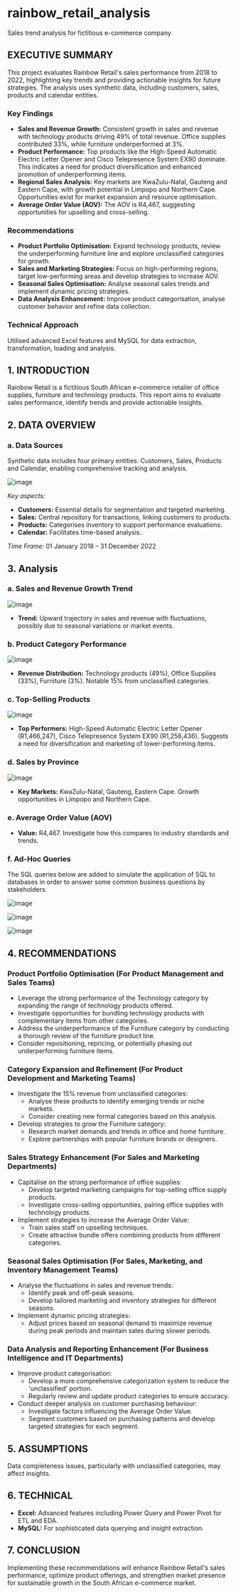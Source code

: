 # rainbow_retail_analysis
Sales trend analysis for fictitious e-commerce company 

## EXECUTIVE SUMMARY

This project evaluates Rainbow Retail's sales performance from 2018 to 2022, highlighting key trends and providing actionable insights for future strategies. The analysis uses synthetic data, including customers, sales, products and calendar entities.

### Key Findings
- **Sales and Revenue Growth:** Consistent growth in sales and revenue with technology products driving 49% of total revenue. Office supplies contributed 33%, while furniture underperformed at 3%.
- **Product Performance:** Top products like the High-Speed Automatic Electric Letter Opener and Cisco Telepresence System EX90 dominate. This indicates a need for product diversification and enhanced promotion of underperforming items.
- **Regional Sales Analysis:** Key markets are KwaZulu-Natal, Gauteng and Eastern Cape, with growth potential in Limpopo and Northern Cape. Opportunities exist for market expansion and resource optimisation.
- **Average Order Value (AOV):** The AOV is R4,467, suggesting opportunities for upselling and cross-selling.

### Recommendations
- **Product Portfolio Optimisation:** Expand technology products, review the underperforming furniture line and explore unclassified categories for growth.
- **Sales and Marketing Strategies:** Focus on high-performing regions, target low-performing areas and develop strategies to increase AOV.
- **Seasonal Sales Optimisation:** Analyse seasonal sales trends and implement dynamic pricing strategies.
- **Data Analysis Enhancement:** Improve product categorisation, analyse customer behavior and refine data collection.

### Technical Approach
Utilised advanced Excel features and MySQL for data extraction, transformation, loading and analysis.

## 1. INTRODUCTION
Rainbow Retail is a fictitious South African e-commerce retailer of office supplies, furniture and technology products. This report aims to evaluate sales performance, identify trends and provide actionable insights.

## 2. DATA OVERVIEW
### a. Data Sources
Synthetic data includes four primary entities: Customers, Sales, Products and Calendar, enabling comprehensive tracking and analysis.

![image](https://github.com/user-attachments/assets/90a8f40d-8336-4e9e-95cb-96fa8e91d87f)

*Key aspects:*
- **Customers:** Essential details for segmentation and targeted marketing.
- **Sales:** Central repository for transactions, linking customers to products.
- **Products:** Categorises inventory to support performance evaluations.
- **Calendar:** Facilitates time-based analysis.

*Time Frame:* 01 January 2018 – 31 December 2022

## 3. Analysis
### a. Sales and Revenue Growth Trend

![image](https://github.com/user-attachments/assets/0810efbf-d28d-46b0-b4fb-442ef51022e8)

- **Trend:** Upward trajectory in sales and revenue with fluctuations, possibly due to seasonal variations or market events.

### b. Product Category Performance

![image](https://github.com/user-attachments/assets/be791e3f-d565-4ad1-9c25-f00ac3ac53f4)

- **Revenue Distribution:** Technology products (49%), Office Supplies (33%), Furniture (3%). Notable 15% from unclassified categories.

### c. Top-Selling Products

![image](https://github.com/user-attachments/assets/a7fdbf50-b250-48b2-9e02-b60ad5bf8978)

- **Top Performers:** High-Speed Automatic Electric Letter Opener (R1,466,247), Cisco Telepresence System EX90 (R1,256,436). Suggests a need for diversification and marketing of lower-performing items.

### d. Sales by Province

![image](https://github.com/user-attachments/assets/b568df9f-f192-4fb6-9465-658d4d50590d)

- **Key Markets:** KwaZulu-Natal, Gauteng, Eastern Cape. Growth opportunities in Limpopo and Northern Cape.

### e. Average Order Value (AOV)
- **Value:** R4,467. Investigate how this compares to industry standards and trends.

### f. Ad-Hoc Queries

The SQL queries below are added to simulate the application of SQL to databases in order to answer some common business questions by stakeholders. 

![image](https://github.com/user-attachments/assets/31fe9682-7467-4599-b7b6-ed117d78184b)

![image](https://github.com/user-attachments/assets/78e917a4-eea8-438e-b582-45677c74e1fd)

![image](https://github.com/user-attachments/assets/e7de645b-bccd-450e-8018-9d9589759246)

## 4. RECOMMENDATIONS

### Product Portfolio Optimisation (For Product Management and Sales Teams)
- Leverage the strong performance of the Technology category by expanding the range of technology products offered.
- Investigate opportunities for bundling technology products with complementary items from other categories.
- Address the underperformance of the Furniture category by conducting a thorough review of the furniture product line.
- Consider repositioning, repricing, or potentially phasing out underperforming furniture items.

### Category Expansion and Refinement (For Product Development and Marketing Teams)
- Investigate the 15% revenue from unclassified categories:
  - Analyse these products to identify emerging trends or niche markets.
  - Consider creating new formal categories based on this analysis.
- Develop strategies to grow the Furniture category:
  - Research market demands and trends in office and home furniture.
  - Explore partnerships with popular furniture brands or designers.

### Sales Strategy Enhancement (For Sales and Marketing Departments)
- Capitalise on the strong performance of office supplies:
  - Develop targeted marketing campaigns for top-selling office supply products.
  - Investigate cross-selling opportunities, pairing office supplies with technology products.
- Implement strategies to increase the Average Order Value:
  - Train sales staff on upselling techniques.
  - Create attractive bundle offers combining products from different categories.

### Seasonal Sales Optimisation (For Sales, Marketing, and Inventory Management Teams)
- Analyse the fluctuations in sales and revenue trends:
  - Identify peak and off-peak seasons.
  - Develop tailored marketing and inventory strategies for different seasons.
- Implement dynamic pricing strategies:
  - Adjust prices based on seasonal demand to maximize revenue during peak periods and maintain sales during slower periods.

### Data Analysis and Reporting Enhancement (For Business Intelligence and IT Departments)
- Improve product categorisation:
  - Develop a more comprehensive categorization system to reduce the 'unclassified' portion.
  - Regularly review and update product categories to ensure accuracy.
- Conduct deeper analysis on customer purchasing behaviour:
  - Investigate factors influencing the Average Order Value.
  - Segment customers based on purchasing patterns and develop targeted strategies for each segment.



## 5. ASSUMPTIONS
Data completeness issues, particularly with unclassified categories, may affect insights.

## 6. TECHNICAL
- **Excel:** Advanced features including Power Query and Power Pivot for ETL and EDA.
- **MySQL:** For sophisticated data querying and insight extraction.

## 7. CONCLUSION
Implementing these recommendations will enhance Rainbow Retail's sales performance, optimize product offerings, and strengthen market presence for sustainable growth in the South African e-commerce market.




